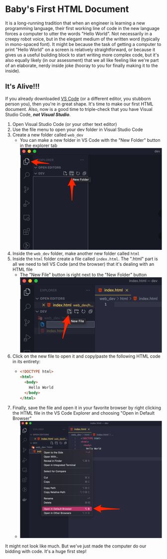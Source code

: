 # Baby's First HTML Document

<!-- 
  Objectives:
  - Learn the VS Code interface
  - Learn how to create html files
 -->

It is a long-running tradition that when an engineer is learning a new programming language, their first working line of code in the new language forces a computer to utter the words "Hello World". Not necessarily in a creepy robot voice, but in the elegant medium of the written word (typically in mono-spaced font). It might be because the task of getting a computer to print "Hello World" on a screen is relatively straightforward, or because it gives us a useful building block to start writing more complex code, but it's also equally likely (in our assessment) that we all like feeling like we're part of an elaborate, nerdy inside joke (hooray to you for finally making it to the inside).

## It's Alive!!!

If you already downloaded [VS Code](https://code.visualstudio.com) (or a different editor, you stubborn person you), then you're in great shape. It's time to make our first HTML document. Also, now is a good time to triple-check that you have Visual Studio Code, ***not Visual Studio***.

1. Open Visual Studio Code (or your other text editor)
1. Use the file menu to open your dev folder in Visual Studio Code
1. Create a new folder called `web_dev`
    - You can make a new folder in VS Code with the "New Folder" button in the explorer tab ![VS Code new folder helper](./images/vscode_new_folder_helper.png)
1. Inside the `web_dev` folder, make another new folder called `html`
1. Inside the `html` folder create a file called `index.html`. The ".html" part is all we need to tell VS Code (and the browser) that it's dealing with an HTML file
    - The "New File" button is right next to the "New Folder" button ![VS Code new file helper](./images/vscode_new_file_helper.png)
1. Click on the new file to open it and copy/paste the following HTML code in its entirety:
    - ```html
      <!DOCTYPE html>
      <html>
        <body>
          Hello World
        </body>
      </html>
      ```
1. Finally, save the file and open it in your favorite browser by right clicking the HTML file in the VS Code Explorer and choosing "Open in Default Browser"
    - ![VS Code open in browser helper](./images/vscode_open_in_browser_helper.png)

It might not look like much. But we've just made the computer do our bidding with code. It's a huge first step!